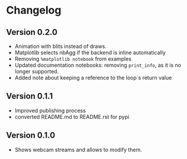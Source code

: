 # Changelog

## Version 0.2.0
* Animation with blits instead of draws.
* Matplotlib selects nbAgg if the backend is inline automatically
* Removing `%matplotlib notebook` from examples
* Updated documentation notebooks: removing `print_info`, as it is no longer supported.
* Added note about keeping a reference to the loop`s return value

## Version 0.1.1
* Improved publishing process
* converted README.md to README.rst for pypi

## Version 0.1.0
* Shows webcam streams and allows to modify them.
